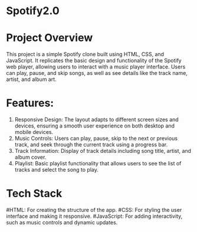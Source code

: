 # Spotify2.0
# Project Overview
  This project is a simple Spotify clone built using HTML, CSS, and JavaScript. It replicates the basic design and functionality of the Spotify web player, allowing users to interact with    a music player interface. Users can play, pause, and skip songs, as well as see details like the track name, artist, and album art.

# Features:
  1. Responsive Design: The layout adapts to different screen sizes and devices, ensuring a smooth user experience on both desktop and mobile devices.
  2. Music Controls: Users can play, pause, skip to the next or previous track, and seek through the current track using a progress bar.
  3. Track Information: Display of track details including song title, artist, and album cover.
  4. Playlist: Basic playlist functionality that allows users to see the list of tracks and select the song to play.
# Tech Stack
  #HTML: For creating the structure of the app.
  #CSS: For styling the user interface and making it responsive.
  #JavaScript: For adding interactivity, such as music controls and dynamic updates.
